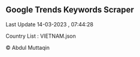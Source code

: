 

## Google Trends Keywords Scraper 
 
Last Update 14-03-2023 , 07:44:28

Country List :
VIETNAM.json



© Abdul Muttaqin 
